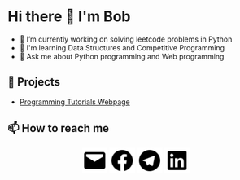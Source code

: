 # Hi there 👋 I'm Bob

- 🔭 I’m currently working on solving leetcode problems in Python
- 🌱 I'm learning Data Structures and Competitive Programming
- 💬 Ask me about Python programming and Web programming

## 🔭 Projects
- [Programming Tutorials Webpage](https://bobonazarvahobov.github.io/Programming-Tutorials-Website/)



## 📫 How to reach me
<div align = 'center'>
  <a href='mailto:bobonazarvahobov@gmail.com'><img src='logos/mail.svg' height='50px'></a>
  <a href='https://www.facebook.com/bobonazar.vahobov'><img src='logos/facebook.svg' height='50px'></a>
  <a href='https://t.me/BobonazarVakhobov/'><img src='logos/telegram.svg' height='50px'></a>
  <a href='https://www.linkedin.com/in/bobonazar-vahobov/'><img src='logos/linkedin.svg' height='50px'></a>
</div>  
  
<!--
**BobonazarVahobov/BobonazarVahobov** is a ✨ _special_ ✨ repository because its `README.md` (this file) appears on your GitHub profile.

Here are some ideas to get you started:

- 🔭 I’m currently working on ...
- 🌱 I’m currently learning ...
- 👯 I’m looking to collaborate on ...
- 🤔 I’m looking for help with ...
- 💬 Ask me about ...
- 📫 How to reach me: ...
- 😄 Pronouns: ...
- ⚡ Fun fact: ...
-->
